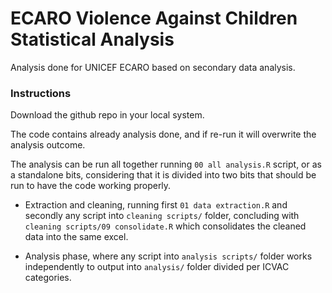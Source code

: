 # **ECARO Violence Against Children Statistical Analysis**

Analysis done for UNICEF ECARO based on secondary data analysis.

### Instructions

Download the github repo in your local system.

The code contains already analysis done, and if re-run it will overwrite the analysis outcome.

The analysis can be run all together running `00 all analysis.R` script, or as a standalone bits, considering that it is divided into two bits that should be run to have the code working properly.

-   Extraction and cleaning, running first `01 data extraction.R` and secondly any script into `cleaning scripts/` folder, concluding with `cleaning scripts/09 consolidate.R` which consolidates the cleaned data into the same excel.

-   Analysis phase, where any script into `analysis scripts/` folder works independently to output into `analysis/` folder divided per ICVAC categories.

